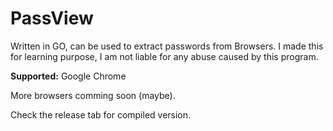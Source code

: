 # PassView

Written in GO, can be used to extract passwords from Browsers.
I made this for learning purpose, I am not liable for any abuse caused by this program.

**Supported:**
  Google Chrome

More browsers comming soon (maybe).

Check the release tab for compiled version.